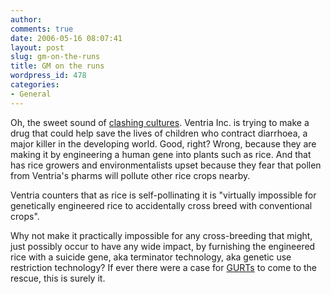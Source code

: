 ```yaml
---
author:
comments: true
date: 2006-05-16 08:07:41
layout: post
slug: gm-on-the-runs
title: GM on the runs
wordpress_id: 478
categories:
- General
---
```


Oh, the sweet sound of [clashing cultures](http://www.boston.com/business/globe/articles/2006/05/15/genetically_engineered_rice_to_fight_diarrhea_in_poor_nations_stirs_a_furor/?rss_id=Boston+Globe+--+Today%27s+paper+A+to+Z). Ventria Inc. is trying to make a drug that could help save the lives of children who contract diarrhoea, a major killer in the developing world. Good, right? Wrong, because they are making it by engineering a human gene into plants such as rice. And that has rice growers and environmentalists upset because they fear that pollen from Ventria's pharms will pollute other rice crops nearby.

Ventria counters that as rice is self-pollinating it is "virtually impossible for genetically engineered rice to accidentally cross breed with conventional crops".

Why not make it practically impossible for any cross-breeding that might, just possibly occur to have any wide impact, by furnishing the engineered rice with a suicide gene, aka terminator technology, aka genetic use restriction technology? If ever there were a case for [GURTs](http://wp.jeremycherfas.net/index.php?s=gurt) to come to the rescue, this is surely it.


